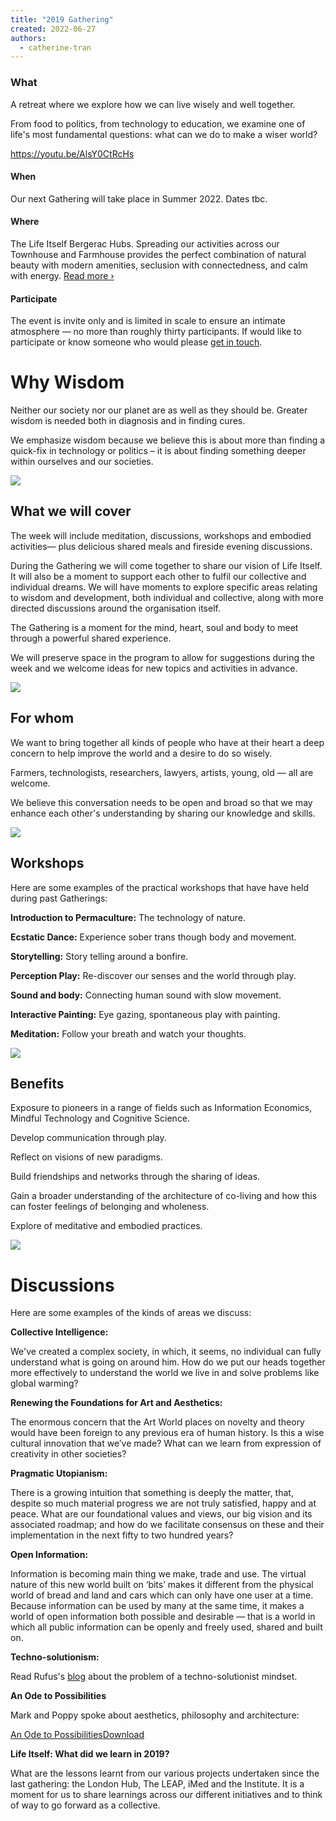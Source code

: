 ```yaml
---
title: "2019 Gathering"
created: 2022-06-27
authors: 
  - catherine-tran
---
```


### What

A retreat where we explore how we can live wisely and well together.

From food to politics, from technology to education, we examine one of life's most fundamental questions: what can we do to make a wiser world?

https://youtu.be/AlsY0CtRcHs

#### When

Our next Gathering will take place in Summer 2022. Dates tbc.

#### Where

The Life Itself Bergerac Hubs. Spreading our activities across our Townhouse and Farmhouse provides the perfect combination of natural beauty with modern amenities, seclusion with connectedness, and calm with energy. [Read more ›](https://lifeitself.org/bergerac/)

#### Participate

The event is invite only and is limited in scale to ensure an intimate atmosphere — no more than roughly thirty participants. If would like to participate or know someone who would please [get in touch](https://lifeitself.org/contact/).

# Why Wisdom

Neither our society nor our planet are as well as they should be. Greater wisdom is needed both in diagnosis and in finding cures.

We emphasize wisdom because we believe this is about more than finding a quick-fix in technology or politics – it is about finding something deeper within ourselves and our societies.

![](assets/images/ales-krivec-2892-unsplash.jpg)

## What we will cover

The week will include meditation, discussions, workshops and embodied activities— plus delicious shared meals and fireside evening discussions.

During the Gathering we will come together to share our vision of Life Itself. It will also be a moment to support each other to fulfil our collective and individual dreams. We will have moments to explore specific areas relating to wisdom and development, both individual and collective, along with more directed discussions around the organisation itself. 

The Gathering is a moment for the mind, heart, soul and body to meet through a powerful shared experience.

We will preserve space in the program to allow for suggestions during the week and we welcome ideas for new topics and activities in advance.

![](assets/images/200710_10150234235402942_7382081_n_720x461.jpg)

## For whom

We want to bring together all kinds of people who have at their heart a deep concern to help improve the world and a desire to do so wisely.

Farmers, technologists, researchers, lawyers, artists, young, old — all are welcome.

We believe this conversation needs to be open and broad so that we may enhance each other's understanding by sharing our knowledge and skills.

![](assets/images/a_state_3.jpg)

## Workshops

Here are some examples of the practical workshops that have have held during past Gatherings:

**Introduction to Permaculture:** The technology of nature.

**Ecstatic Dance:** Experience sober trans though body and movement.

**Storytelling:** Story telling around a bonfire.

**Perception Play:** Re-discover our senses and the world through play.

**Sound and body:** Connecting human sound with slow movement.

**Interactive Painting:** Eye gazing, spontaneous play with painting.

**Meditation:** Follow your breath and watch your thoughts.

![](assets/images/12961452_165466130514064_6522683904244243683_n_640x640.jpg)

## Benefits

Exposure to pioneers in a range of fields such as Information Economics, Mindful Technology and Cognitive Science.

Develop communication through play.

Reflect on visions of new paradigms.

Build friendships and networks through the sharing of ideas.

Gain a broader understanding of the architecture of co-living and how this can foster feelings of belonging and wholeness.

Explore of meditative and embodied practices.

![](assets/images/1909newsletter-wanttostartyourownevent.jpg)

# Discussions

Here are some examples of the kinds of areas we discuss:

**Collective Intelligence:**

We've created a complex society, in which, it seems, no individual can fully understand what is going on around him. How do we put our heads together more effectively to understand the world we live in and solve problems like global warming?

**Renewing the Foundations for Art and Aesthetics:**

The enormous concern that the Art World places on novelty and theory would have been foreign to any previous era of human history. Is this a wise cultural innovation that we’ve made? What can we learn from expression of creativity in other societies?

**Pragmatic Utopianism:**

There is a growing intuition that something is deeply the matter, that, despite so much material progress we are not truly satisfied, happy and at peace. What are our foundational values and views, our big vision and its associated roadmap; and how do we facilitate consensus on these and their implementation in the next fifty to two hundred years?

**Open Information:**

Information is becoming main thing we make, trade and use. The virtual nature of this new world built on ‘bits’ makes it different from the physical world of bread and land and cars which can only have one user at a time. Because information can be used by many at the same time, it makes a world of open information both possible and desirable — that is a world in which all public information can be openly and freely used, shared and built on.

**Techno-solutionism:**

Read Rufus's [blog](https://lifeitself.org/2017/09/18/techno-solutionism/) about the problem of a techno-solutionist mindset.

**An Ode to Possibilities**

Mark and Poppy spoke about aesthetics, philosophy and architecture:

[An Ode to Possibilities](blob:https://lifeitself.org/f82ffaae-dd3a-431b-a9ff-dd887f44a02f)[Download](blob:https://lifeitself.org/f82ffaae-dd3a-431b-a9ff-dd887f44a02f)

**Life Itself: What did we learn in 2019?**

What are the lessons learnt from our various projects undertaken since the last gathering: the London Hub, The LEAP, iMed and the Institute. It is a moment for us to share learnings across our different initiatives and to think of way to go forward as a collective.
